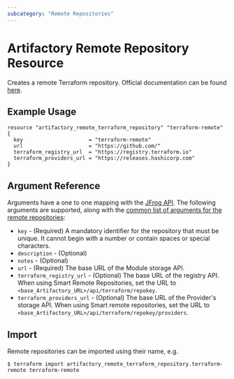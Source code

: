 ```yaml
---
subcategory: "Remote Repositories"
---
```

# Artifactory Remote Repository Resource

Creates a remote Terraform repository.
Official documentation can be found [here](https://www.jfrog.com/confluence/display/JFROG/Terraform+Repositories).

## Example Usage

```hcl
resource "artifactory_remote_terraform_repository" "terraform-remote" {
  key                     = "terraform-remote"
  url                     = "https://github.com/"
  terraform_registry_url  = "https://registry.terraform.io"
  terraform_providers_url = "https://releases.hashicorp.com"
}
```

## Argument Reference

Arguments have a one to one mapping with the [JFrog API](https://www.jfrog.com/confluence/display/RTF/Repository+Configuration+JSON).
The following arguments are supported, along with the [common list of arguments for the remote repositories](remote.md):

* `key` - (Required) A mandatory identifier for the repository that must be unique. It cannot begin with a number or
  contain spaces or special characters.
* `description` - (Optional)
* `notes` - (Optional)
* `url` - (Required) The base URL of the Module storage API.
* `terraform_registry_url` - (Optional) The base URL of the registry API. 
  When using Smart Remote Repositories, set the URL to `<base_Artifactory_URL>/api/terraform/repokey`.
* `terraform_providers_url` - (Optional) The base URL of the Provider's storage API.
  When using Smart remote repositories, set the URL to `<base_Artifactory_URL>/api/terraform/repokey/providers`.

## Import

Remote repositories can be imported using their name, e.g.
```
$ terraform import artifactory_remote_terraform_repository.terraform-remote terraform-remote
```
